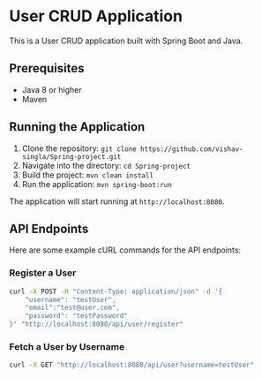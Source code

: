 # User CRUD Application

This is a User CRUD application built with Spring Boot and Java.

## Prerequisites

- Java 8 or higher
- Maven

## Running the Application

1. Clone the repository: `git clone https://github.com/vishav-singla/Spring-project.git`
2. Navigate into the directory: `cd Spring-project`
3. Build the project: `mvn clean install`
4. Run the application: `mvn spring-boot:run`

The application will start running at `http://localhost:8080`.

## API Endpoints

Here are some example cURL commands for the API endpoints:

### Register a User

```bash
curl -X POST -H "Content-Type: application/json" -d '{
    "username": "testUser",
    "email":"test@user.com",
    "password": "testPassword"
}' "http://localhost:8080/api/user/register"
```

### Fetch a User by Username

```bash
curl -X GET "http://localhost:8080/api/user?username=testUser"
```